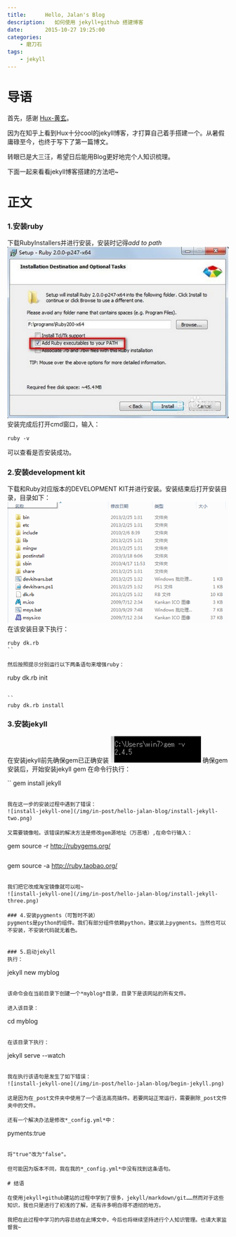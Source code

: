 ```yaml
---
title:      Hello, Jalan's Blog
description:   如何使用 jekyll+github 搭建博客
date:       2015-10-27 19:25:00
categories:
    - 磨刀石
tags:
    - jekyll
---
```

# 导语

首先，感谢 [Hux-黄玄](http://huangxuan.me/)。

因为在知乎上看到Hux十分cool的jekyll博客，才打算自己着手搭建一个。从暑假庸碌至今，也终于写下了第一篇博文。

转眼已是大三汪，希望日后能用Blog更好地完个人知识梳理。

下面一起来看看jekyll博客搭建的方法吧~

# 正文

### 1.安装ruby

下载RubyInstallers并进行安装，安装时记得*add to path*
![install-ruby](/img/in-post/hello-jalan-blog/install-ruby.png)
安装完成后打开cmd窗口，输入：

```
ruby -v
```

可以查看是否安装成功。

### 2.安装development kit

下载和Ruby对应版本的DEVELOPMENT KIT并进行安装。安装结束后打开安装目录，目录如下：
![install-development-kit](/img/in-post/hello-jalan-blog/install-development-kit.png)
在该安装目录下执行：

```
ruby dk.rb
``

然后按照提示分别运行以下两条语句来增强ruby：

```
ruby dk.rb init
```

``
ruby dk.rb install
```

### 3.安装jekyll
在安装jekyll前先确保gem已正确安装
![install-jekyll-one](/img/in-post/hello-jalan-blog/install-jekyll-one.png)
确保gem安装后，开始安装jekyll gem
在命令行执行：

``
gem install jekyll
```

我在这一步的安装过程中遇到了错误：
![install-jekyll-one](/img/in-post/hello-jalan-blog/install-jekyll-two.png)

又需要镜像啦。该错误的解决方法是修改gem源地址（万恶墙）,在命令行输入：

```
gem source -r http://rubygems.org/
```

```
gem source -a http://ruby.taobao.org/
```

我们把它改成淘宝镜像就可以啦~
![install-jekyll-one](/img/in-post/hello-jalan-blog/install-jekyll-three.png)

### 4.安装pygments（可暂时不装）
pygments是python的组件。我们有部分组件依赖python，建议装上pygments。当然也可以不安装，不安装代码就无着色。


### 5.启动jekyll
执行：

```
jekyll new myblog
```

该命令会在当前目录下创建一个*myblog*目录，目录下是该网站的所有文件。

进入该目录：

```
cd myblog
```

在该目录下执行：

```
jekyll serve --watch
```

我在执行该语句是发生了如下错误：
![install-jekyll-one](/img/in-post/hello-jalan-blog/begin-jekyll.png)

这是因为在_post文件夹中使用了一个语法高亮插件。若要网站正常运行，需要删除_post文件夹中的文件。

还有一个解决办法是修改*_config.yml*中：

```
pyments:true
```

将"true"改为"false"。

但可能因为版本不同，我在我的*_config.yml*中没有找到这条语句。

# 结语

在使用jekyll+github建站的过程中学到了很多，jekyll/markdown/git……然而对于这些知识，我也只是进行了初浅的了解，还有许多明白得不透彻的地方。

我把在此过程中学习的内容总结在此博文中，今后也将继续坚持进行个人知识管理。也请大家监督我~


